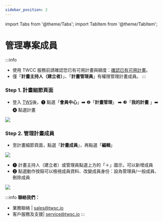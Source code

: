 ```yaml
---
sidebar_position: 2
---
```


import Tabs from '@theme/Tabs';
import TabItem from '@theme/TabItem';

# 管理專案成員

:::info
- 使用 TWCC 服務前請確認您已有可用計畫與額度：[<ins>確認已有可用計畫</ins>](https://man.twcc.ai/@twsdocs/guide-service-project-availability-zh)。
- 僅「**計畫主持人（建立者）**」、「**計畫管理員**」有權限管理計畫成員。
:::



### Step 1. 計畫細節頁面

- 登入 [<ins>TWS</ins>](https://tws.twcc.ai/)後，<span>&#10102;</span> 點選「**會員中心**」:arrow_right: <span>&#10103;</span>「**計畫管理**」 :arrow_right: <span>&#10104;</span>「**我的計畫** 」:arrow_right: <span>&#10105;</span> 點選計畫

![](https://cos.twcc.ai/SYS-MANUAL/uploads/upload_07b4594f06f8839b7fc44205fe3b9dfa.png)



### Step 2. 管理計畫成員

- 至計畫細節頁面，點選「**計畫成員**」，再點選「**編輯**」

![](https://cos.twcc.ai/SYS-MANUAL/uploads/upload_64524aab7248d662b8add41ce5819d28.png)

-  <span>&#10102;</span> 計畫主持人（建立者）或管理員點選上方的「＋」圖示，可以新增成員
-  <span>&#10103;</span> 點選動作按鈕可以檢視成員資料、改變成員身份：設為管理員/一般成員、刪除成員

![](https://cos.twcc.ai/SYS-MANUAL/uploads/upload_d85ed7477cf29d2c3a28dcb0570ef401.png)



:::info
**聯絡我們：**
- 業務聯絡 | <ins><a href = "mailto: sales@twsc.io">sales@twsc.io</a></ins>
- 客戶服務及支援| <ins><a href = "mailto: sales@twsc.io">service@twsc.io</a></ins>
:::